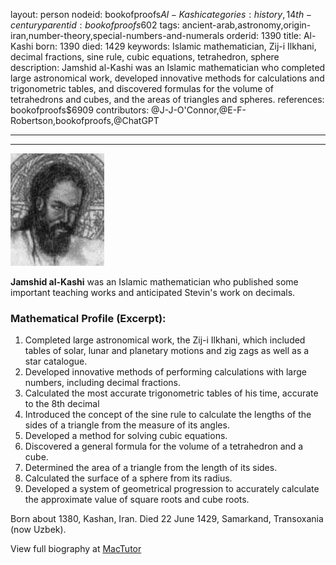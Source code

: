 layout: person
nodeid: bookofproofs$Al-Kashi
categories: history,14th-century
parentid: bookofproofs$602
tags: ancient-arab,astronomy,origin-iran,number-theory,special-numbers-and-numerals
orderid: 1390
title: Al-Kashi
born: 1390
died: 1429
keywords: Islamic mathematician, Zij-i Ilkhani, decimal fractions, sine rule, cubic equations, tetrahedron, sphere
description: Jamshid al-Kashi was an Islamic mathematician who completed large astronomical work, developed innovative methods for calculations and trigonometric tables, and discovered formulas for the volume of tetrahedrons and cubes, and the areas of triangles and spheres.
references: bookofproofs$6909
contributors: @J-J-O'Connor,@E-F-Robertson,bookofproofs,@ChatGPT

---



---

![Al-Kashi.jpg](https://github.com/bookofproofs/bookofproofs.github.io/blob/main/_sources/_assets/images/portraits/Al-Kashi.jpg?raw=true)

**Jamshid al-Kashi** was an Islamic mathematician who published some important teaching works and anticipated Stevin's work on decimals.

### Mathematical Profile (Excerpt):
1. Completed large astronomical work, the Zij-i Ilkhani, which included tables of solar, lunar and planetary motions and zig zags as well as a star catalogue.
2. Developed innovative methods of performing calculations with large numbers, including decimal fractions.
3. Calculated the most accurate trigonometric tables of his time, accurate to the 8th decimal
4. Introduced the concept of the sine rule to calculate the lengths of the sides of a triangle from the measure of its angles.
5. Developed a method for solving cubic equations.
6. Discovered a general formula for the volume of a tetrahedron and a cube.
7. Determined the area of a triangle from the length of its sides.
8. Calculated the surface of a sphere from its radius.
9. Developed a system of geometrical progression to accurately calculate the approximate value of square roots and cube roots.

Born about 1380, Kashan, Iran. Died 22 June 1429, Samarkand, Transoxania (now Uzbek).

View full biography at [MacTutor](https://mathshistory.st-andrews.ac.uk/Biographies/Al-Kashi/)
